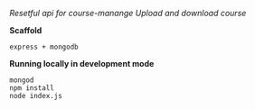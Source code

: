 *Resetful api for course-manange
Upload and download course*

**Scaffold**

    express + mongodb

**Running locally in development mode**

    mongod
    npm install
    node index.js
